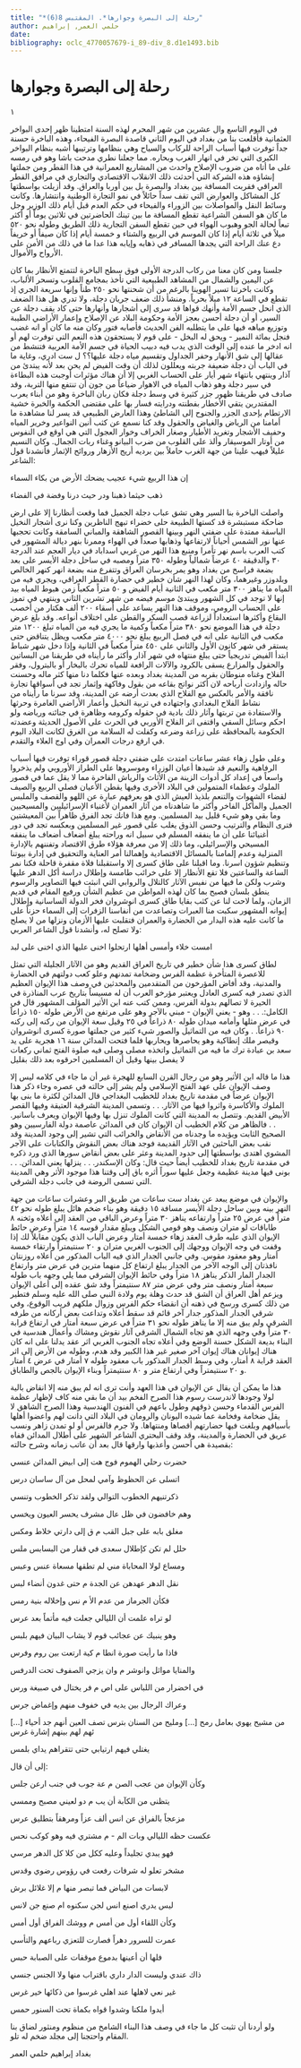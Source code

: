 ```yaml
---
title: "*رحلة إلى البصرة وجوارها*. المقتبس 8(6)"
author: حلمي العمر, إبراهيم
date: 
bibliography: oclc_4770057679-i_89-div_8.d1e1493.bib
---
```




#  رحلة إلى  البصرة  وجوارها 


 ١ 

 في اليوم التاسع وال  عشرين  من شهر المحرم لهذه السنة امتطينا ظهر  إحدى  البواخر العثمانية فأقلعت بنا من بغداد في اليوم الثاني قاصدة البصرة الفيحاء، وهذه الباخرة حسنة جداً توفرت فيها أسباب الراحة للركاب والسياح وهي بنظامها وترتيبها أشبه بنظام البواخر الكبرى التي تخر في انهار الغرب وبحاره. مما جعلنا نطري مدحت باشا وهو في رمسه على ما أتاه من ضروب الإصلاح واحدث من المشاريع العمرانية في هذا القطر ومن جملتها إنشاؤه هذه الشركة التي أحدثت ذلك الانقلاب الاقتصادي والتجاري في مرافق القطر العراقي فقربت المسافة بين بغداد والبصرة بل بين أوربا والعراق. وقد أزيلت بواسطتها كل المشاكل والعوارض التي تقف سداً حائلاً في نمو التجارة الوطنية وانتشارها. وكانت وسائط النقل والمواصلات بين الزوراء والفيحاء في حكم العدم قبل أيام ذلك الوزير وجل ما كان هو السفن الشراعية تقطع المسافة ما بين تينك الحاضرتين في  ثلاثين  يوماً أو أكثر تبعاً لحالة الجو وهبوب الهواء في حين تقطع السفن التجارية ذلك الطريق وطوله نحو  ٥٢٠  ميلاً في  ثلاثة  أيام إذا كان الموسم في الربيع والشتاء و  خمسة  أيام إذا كان صيفاً أو خريفاً دع عنك الراحة التي يجدها المسافر في ذهابه وإيابه هذا عدا ما في ذلك من الأمن على الأرواح والأموال. 

 جلسنا ومن كان معنا من ركاب الدرجة الأولى فوق سطح الباخرة لتتمتع الأنظار بما كان عن اليمين والشمال من المشاهد الطبيعية التي تأخذ بمجامع القلوب وتسحر الألباب، وكانت باخرتنا تسير الهوينا بالرغم من أن شحنتها نحو  ٢٥٠  طناً وإنها سريعة الجري إذ تقطع في الساعة  ١٢  ميلاً بحرياً. ومنشأ ذلك ضعف جريان دجلة، ولا تدري هل هذا الضعف الذي انحل جسم الأمة وأنهك قواها قد سرى إلى أشجارها وأنهارها حتى كاد يقف دجلة عن السير، أو أن دجلة أحسن بعجز الأمة وحكومة البلاد عن الإصلاح وإعمار الأراضي الطيبة وتوزيع مياهه فيها على ما يتطلبه الفن الحديث فأصابه فتور وكان منه ما كان أو انه غضب فنجل بمائة النمير - ويحق له البخل - على قوم لا يستحقون هذه النعم التي توفرت لهم أو انه ادخر ما عنده إلى الوقت الذي يدب فيه دبيب الحياة في جسم الأمة العربية فتنشط من عقالها إلى شق الأنهار وحفر الجداول وتقسيم مياه دجلة عليها؟؟ ل  ست   ادري، وغاية ما في الباب أن دجلة ضعيفة جربته ويعللون لذلك أن وقت الفيض لم يحن بعد لأنه يبتدئ من آذار وينتهي بانتهاء شهر أيار على الحساب الغربي إلا أن هناك مؤثرات أوجبت هذه البطاءة في سير دجلة وهو ذهاب المياه في الاهوار ضياعاً من جون أن تنتفع منها التربة، وقد صادف في طريقنا ظهور جزر كثيرة في وسط دجلة فكان ربان الباخرة وهو من أبناء يعرب المقتدرين يتقي الأخطار بفطنته ودرايته فسار بها على مقتضى الحكمة والخبرة خشية الارتطام بإحدى الجزر والجنوح إلى الشاطئ وهذا العارض الطبيعي قد يسر لنا مشاهدة ما أمامنا من الرياض والغياض والحقول وقد كنا نسمع عن كثب أنين النواعير وخرير المياه وحفيف الأشجار وتغريد الأطيار وصغار الخراف وخوار العجول التي هي اوقع في النفوس من أوتار الموسيقار وألذ على القلوب من ضرب البيانو وغناء ربات الجمال. وكان النسيم عليلاً فيهب علينا من جهة الغرب حاملاً بين برديه أريج الأزهار وروائح الإثمار فأنشدنا قول الشاعر: 

 إن هذا الربيع شيء عجيب   يضحك الأرض من بكاء السماء  

 ذهب حيثما ذهبنا ودر   حيث درنا وفضة في الفضاء  

 واصلت الباخرة بنا السير وهي تشق عباب دجلة الجميل فما وقعت أنظارنا إلا على ارض ضاحكة مستبشرة قد كستها الطبيعة حلى خضراء تبهج الناظرين وكنا نرى أشجار النخيل الباسقة ممتدة على ضفتي النهر وبينها القصور الشاهقة والمباني السامقة وكانت تحجبها عنها نور الشمس أحياناً لارتفاعها وذهابها صعداً في الهواء وممرنا بنهر ديالة المشهور في كتب العرب باسم نهر تأمرا ومنبع هذا النهر من غربي اسداباد في ديار العجم عند الدرجة  ٣٠  والدقيقة  ٤٠  عرضاً شمالياً وطوله  ٣٥٠  متراً ومصبه في ساحل دجلة الأيسر على بعد بضعة فراسخ من بغداد وهو يمر بخرسان العراق وتتفرع منه بضعة انهر كنهر الخالص وبلدوزر وغيرهما، وكان لهذا النهر شأن خطير في حضارة القطر العراقي، ويجري فيه من المياه ما يناهز  ٣٠٠  متر مكعب في الثانية أيام الفيض و  ٥٠  متراً مكعباً زمن هبوط المياه بيد إنها لا توجد في كل الشهور ويبتدئ موسم فيضه من شهر تشرين الثاني وينتهي في تموز على الحساب الرومي، وموقف هذا النهر يساعد على أسقاء  ٢٠٠  ألف  هكتار من أخصب البقاع وأكثرها استعداداً لزراعة قصب السكر والقطن على اختلاف أنواعه.   وقد بلغ عرض دجلة في هذا الموضع نحو  ٣٨٠  متراً مكعباً وكمية ما يجري فيه من المياه تبلغ  ١٢٠٠  متر مكعب في الثانية على انه في فصل الربيع يبلغ نحو  ٤٠٠٠  متر مكعب ويظل يتناقض حتى يستقر في شهر كانون الأول والثاني على  ٤٥٠  متراً مكعباً في الثانية وإذا دخل شهر شباط ابتدأ الفيض تدريجياً حتى يبلغ منتهاه في شهر آذار وأكثر ما رأيناه في طريقنا من البساتين والحقول والمزارع يسقى بالكرود والآلات الرافعة للمياه تحرك بالبخار أو بالبترول، وفقر الفلاح وغناه منوطان بقربه من المدينة بغداد وبعده عنها فكلما دنا منها كثر ماله وحسنت حاله وازدادت أرباحه لان أكثر نواتج بقاعه من بقول وفاكهة وإثمار تجد في أسواقها تجارة نافقة والأمر بالعكس مع الفلاح الذي بعدت أرضه عن المدينة، وقد سرنا ما رأيناه من نشاط الفلاح البغدادي واجتهاده في تربية النخيل وأعمار الأراضي الغامرة وحرثها والاستفادة من تربتها وآثار ذلك بادية في حقوله وكرومه وظاهرة في جنائنه ورياضه ولو احكم وسائل السقي واقتفى اثر الفلاح الأوربي في الحرث على الأصول الحديثة وعضدته الحكومة بالمحافظة على زراعة وضرعه وكفلت له السلامة من الغرق لكانت البلاد اليوم في ارفع درجات العمران وفي اوج العلاء والتقدم. 

 وعلى طول زهاء  عشر  ساعات امتدت على ضفتي دجلة قصور قوراء توفرت فيها أسباب الرفاهية والنعيم قد شيدها أعيان الوزراء وموسروها على الطراز الأوروبي ولم يذخروا واسعاً في إعداد كل أدوات الزينة من الأثاث والرياش الفاخرة مما لا يقل عما في قصور الملوك وعظماء المتمولين في البلاد الأخرى وفيها يقطن الأعيان فصلي الربيع والصيف لقضاء الشهوات والتنعم بلذيذ العيش الذي هو بعرفهم عبارة عن اللهو والقصف والملبس الجميل والمأكل الفاخر وأكثر ما شاهدناه من آثار العمران لأغنياء الإسرائيليين والمسيحيين وما بقي وهو شيء قليل بيد المسلمين. ومع هذا فانك تجد الفرق ظاهراً بين المعيشتين فترى النظام والترتيب وحسن الذوق يغلب على قصور غير المسلمين وبعكسه تجد في دور أغنيائنا على أن ما ينفقه المسلم في سبيل انه وراحته يبلغ أضعاف أضعاف ما ينفقه المسيحي والإسرائيلي، وما ذلك إلا من معرفة هؤلاء طرق الاقتصاد وتفننهم بالإدارة المنزلية وعدم إلمامنا بالمسائل الاقتصادية وإهمالنا أمر العناية والتحقيق في إدارة بيوتنا وتنظيم شؤون اسرنا.   وما اقبلنا على طاق كسرى إلا واستقبلنا فلاة مقفرة قاحلة فكنا نمر الساعة والساعتين فلا تقع الأنظار إلا على خرائب طامسة وإطلال دراسة أكل الدهر عليها وشرب ولكن ما فيها من نفيس الآثار كالتلال والروابي التي انبثت فيها التصاوير والرسوم ينطق بلسان فصيح بما كان لهذه المواطن من عظيم الشأن ورفيع المقام في قديم الزمان، ولما لاحت لنا عن كثب بقايا طاق كسرى انوشروان فخر الدولة الساسانية وإطلال إيوانه المشهور سكبت منا العبرات وتصاعدت من أنفاسنا الزفرات إلى السماء حزناً على ما كانت عليه هذه اليدار من الحضارة والعمران فتقلبت عليها الأزمان ونزلها من لا يصلح ولا تصلح له، وأنشدنا قول الشاعر العربي: 

 امست خلاء وأمسى أهلها ارتحلوا   اخنى عليها الذي اخنى على لبد  

 لطاق كسرى هذا شأن خطير في تاريخ العراق القديم وهو من الآثار الجليلة التي تمثل للاعصرة المتأخرة عظمة الفرس وضخامة تمدنهم وعلو كعب دولتهم في الحضارة والمدنية، وقد أفاض المؤرخون من المتقدمين والمحدثين في وصف هذا الإيوان العظيم الذي تصدر فيه كسرى العادل ويعتبر مؤرخو العرب أن له مسيساً بتاريخ عرب المناذرة في الحيرة لا تصالهم بدولة الفرس، وممن كتب عنه ابن الأثير المؤلف المشهور قال في الكامل:. . . وهو - يعني الإيوان - مبني بالآجر وهو على مرتفع من الأرض طوله  ١٥٠  ذراعاً في عرض مثلها وأمامه ميدان طوله  ٨٠  ذراعاً في  ٢٥  وقيل سعة الإيوان من ركنه إلى ركنه  ٩٠  ذراعاً. . وكان فيه من التماثيل والصور شيء كثير من جملتها صورة كسرى انوشروان وقيصر ملك إنطاكية وهو يحاصرها ويحاربها فلما فتحت المدائن سنة  ١٦  هجرية على يد سعد بن عبادة ترك ما فيه من التماثيل واتخذه مصلى وصلى فيه صلوة الفتح  ثماني  ركعات لا يفصل بينها وقيل أن المسلمين احرقوه بعد ذلك بقليل 

 هذا ما قاله ابن الأثير وهو من رجال القرن السابع للهجرة غير أن ما جاء في كلامه ليس إلا وصف الإيوان على عهد الفتح الإسلامي ولم يشر إلى حالته في عصره وجاء ذكر هذا الإيوان عرضاً في مقدمة تاريخ بغداد للخطيب البغداجي قال المدائن لكثرة ما بنى بها الملوك والأكاسرة واثروا فيها من الآثار. . . وتسمى المدينة الشرقية العتيقة وفيها القصر الأبيض القديم. وتتصل به المدينة التي كانت الملوك تنزل بها وفيها الإيوان ويعرف   باسانير. . . فالظاهر من كلام الخطيب أن الإيوان كان في المدائن عاصمة دولة الفارسيين وهو الصحيح الثابت ويؤيده ما وجدناه من الأنقاض والخرائب التي تشير إلى وجود المدينة وقد نقب بعض الباحثين في الآثار القديمة فوجد هناك بعض النقوش والكتابات على الآجر المشوي اهتدى بواسطتها إلى حدود المدينة وعثر على بعض أنقاض سورها الذي ورد ذكره في مقدمة تاريخ بغداد للخطيب أيضاً حيث قال: وكان الإسكندر. . . ينزلها يعني المدائن. . . بونى فيها مدينة عظيمة وجعل عليها سوراً أثره باق إلى وقتنا هذا موجود الأثر وهي المدينة التي تسمى الروضة في جانب دجلة الشرقي. 

 والإيوان في موضع يبعد عن بغداد  ست  ساعات من طريق البر وعشرات ساعات من جهة النهر بينه وبين ساحل دجلة الأيسر مسافة  ١٥  دقيقة وهو بناء ضخم هائل يبلغ طوله نحو  ٤٢  متراً في عرض  ٢٥  متراً وارتفاعه يناهز  ٣٠  متراً وعرض الباقي من العقد إلى أعلاه وثخنه  ٨  طاباقات لو متران ونصف وهو قومي الشكل ويبلغ مقدار قوسه  ١٤  متراً وعرض حائط الإيوان الذي عليه طرف العقد زهاء  خمسة  أمتار وعرض الباب الذي يكون مقابلاً لك إذا وقفت في وجه الإيوان ووجهك إلى الجنوب الغربي متران و  ٢٠  سنتيمتراً وارتقاء  خمسة  أمتار وهو معقود مقوس. وفي جانبي الجدار الذي فيه الباب المذكور من أعلاه روزنتان نافذتان إلى الوجه الآخر من الجدار يبلغ ارتفاع كل منهما مترين في عرض متر وارتفاع الجدار المار الذكر يناهز  ١٨  متراً وفي حائط الإيوان الشرقي مما يلي وجهه باب طوله  سبعة  أمتار ونصف متر وفي عرض متر  ٨٧  سنتيمتراً وقد شق عقده إلى أعلى الإيوان ويزعم أهل العراق أن الشق قد حدث وهلة يوم ولادة النبي صلى الله عليه وسلم فتطير من ذلك كسرى ورسخ في ذهنه أن انقضاء حكم الفرس وزوال ملكهم قريب الوقوع، وفي شرقي الجدار المذكور جدار آخر قائم قد سقط أعلاه وتداعت بعض أركانه من طرفه الشرقي ولم يبق منه إلا ما يناهز طوله نحو  ٣١  متراً في عرض  سبعة  أمتار في ارتفاع قرابة  ٣٠  متراً وفي وجهه الذي هو تجاه الشمال الشرقي آثار نقوش ومشاك وأعمال هندسية في البناء بديعة الشكل حسنة الوضع وفي أعلاه تجاه الجنوب الغربي اثر عقد يدلنا على انه كان هناك إيوانان هناك إيوان آخر صغير غير هذا الكبير وقد هدم، وطوله من الأرض إلى اثر العقد قرابة  ٨  أمتار، وفي وسط الجدار المذكور باب معقود   طوله  ٧  أمتار في عرض  ٤  أمتار و  ٢٠  سنتيمتراً وفي ارتفاع متر و  ٨٠  سنتيمتراً وبناء الإيوان بالجص والطاباق. 

 هذا ما يمكن أن يقال عن الإيوان في هذا العهد وأنت ترى انه لم يبق منه إلا انقاض بالية لولا وجودها لاندرست رسوم هذا الصرح الفخم بيد أن ما بقي منه كاف لإظهار عظمة الفرس القدماء وحسن ذوقهم وطول باعهم في الفنون الهندسية وهذا الصرح الشاهق لا يقل ضخامة وفخامة عما شيده اليونان والرومان في البلاد التي دانت لهم واعضوا أهلها بأسيافهم وبلغت فيها حضارتهم أقصاها ومنتهاها. ولا جرم فالفرس أو لو تمدن زاهر ونسب عريق في الحضارة والمدينة، وقد وقف البحتري الشاعر الشهير على أطلال المدائن ففاه بقصيدة هي أحسن وأعذبها وارقها قال بعد أن عاتب زمانه وشرح حالته: 

 حضرت رحلي الهموم فوج   هت إلى ابيض المدائن عنسي  

 اتسلى عن الحظوظ وآمي   لمحل من آل ساسان درس  

 ذكرتنيهم الخطوب التوالي   ولقد تذكر الخطوب وتنسي  

 وهم خافضون في ظل عال   مشرف يحسر العيون ويخسي  

 مغلق بابه على جبل القب   م ق إلى دارتي خلاط ومكس  

 حلل لم تكن كإطلال سعدى   في قفار من البسابس ملس  

 ومساع لولا المحاباة مني   لم تطقها مسعاة عنس وعبس  

 نقل الدهر عهدهن عن الجدة   م حتى غدون أنضاء لبس  

 فكأن الجرماز من عدم الأ   م نس وإخلاله بنية رمس  

 لو تراه علمت أن الليالي   جعلت فيه مأتماً بعد عرس  

 وهو ينبيك عن عجائب قوم   لا يشاب البيان فيهم بلبس  

 فاذا ما رأيت صورة انطا   م كية ارتعت بين روم وفرس  

 والمنايا مواثل وانوشر   م وان يزجي الصفوف تحت الدرفس  

 في اخضرار من اللباس على اص   م فر يختال في صبيغة ورس  

 وعراك الرجال بين يديه   في خفوف منهم وإغماض جرس  

 من مشيح يهوي بعامل رمح  [...]  ومليح من السنان بترس   تصف العين أنهم جد أحياء  [...]  ئهم لهم بينهم إشارة غرس 

 يغتلي فيهم ارتيابي حتى   تتقراهم يداي بلمس  

 إلى أن قال: 

 وكأن الإيوان من عجب الصن   م عة جوب في جنب ارعن جلس  

 يتظنى من الكآبة أن يب   م دو لعيني مصبح وممسي  

 مزعجاً بالفراق عن انس  ألف   عزاً ومرهقاً بتطليق عرس  

 عكست حظه الليالي وبات الم - م   مشتري فيه وهو كوكب نحس  

 فهو يبدي تجليداً وعليه   ككل من كلا كل الدهر مرسي  

 مشخر تعلو له شرفات   رفعت في رؤوس رضوي وقدس  

 لابسات من البياض فما تبصر منها   م إلا غلائل برش  

 ليس يدري اصنع انس لجن   سكنوه ام صنع جن لانس  

 وكأن اللقاء أول من أمس   م ووشك الفراق أول أمس  

 عمرت للسرور دهراً فصارت   للتعزي رباعهم والتأسي  

 فلها أن أعينها بدموع   موقفات على الصبابة حبس  

 ذاك عندي وليست الدار داري   باقتراب منها ولا الجنس جنسي  

 غير نعي لاهلها عند اهلي   غرسوا من ذكائها خير غرس  

 أيدوا ملكنا وشدوا قواه   بكماة تحت السنور حمس  

 ولو أردنا أن تثبت كل ما جاء في وصف هذا البناء الشامخ من منظوم ومنثور لضاق بنا المقام واحتجنا إلى مجلد ضخم له تلو. 

 بغداد  إبراهيم  حلمي  العمر 
